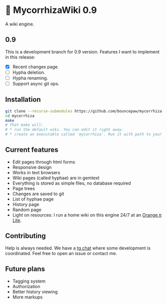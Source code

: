 # 🍄 MycorrhizaWiki 0.9
A wiki engine.

## 0.9
This is a development branch for 0.9 version. Features I want to implement in this release:
* [x] Recent changes page.
* [ ] Hypha deletion.
* [ ] Hypha renaming.
* [ ] Support async git ops.

## Installation
```sh
git clone --recurse-submodules https://github.com/bouncepaw/mycorrhiza
cd mycorrhiza
make
# That make will:
# * run the default wiki. You can edit it right away.
# * create an executable called `mycorrhiza`. Run it with path to your wiki.
```

## Current features
* Edit pages through html forms
* Responsive design
* Works in text browsers
* Wiki pages (called hyphae) are in gemtext
* Everything is stored as simple files, no database required
* Page trees
* Changes are saved to git
* List of hyphae page
* History page
* Random page
* Light on resources: I run a home wiki on this engine 24/7 at an [Orange π Lite](http://www.orangepi.org/orangepilite/).

## Contributing
Help is always needed. We have a [tg chat](https://t.me/mycorrhizadev) where some development is coordinated. Feel free to open an issue or contact me.

## Future plans
* Tagging system
* Authorization
* Better history viewing
* More markups
